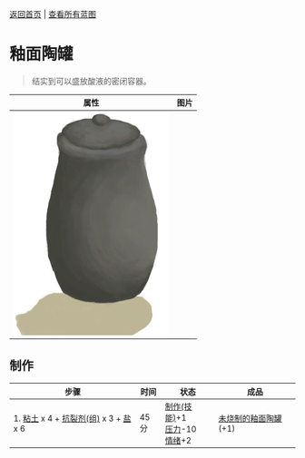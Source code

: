 [返回首页](index.md)   |  [查看所有蓝图](blueprint.md)
# 釉面陶罐  
> 结实到可以盛放酸液的密闭容器。  
  
  属性  |   图片   
 ----  |  ----:   
   |  ![](Sprite/GlazedVase.png)   
  
## 制作  
步骤  |  时间  |  状态  |  成品  
----  |  ----  |  ----  |  ----  
1. [粘土](Clay.md) x 4 + [抗裂剂(组)](GpTag_Temper.md) x 3 + [盐](Salt.md) x 6  |  45分  |  [制作(技能)](Skill_Crafting.md)+1<br>[压力](Stress.md)-10<br>[情绪](Morale.md)+2  |  [未烧制的釉面陶罐](GlazedVaseUnfired.md)(+1)  
